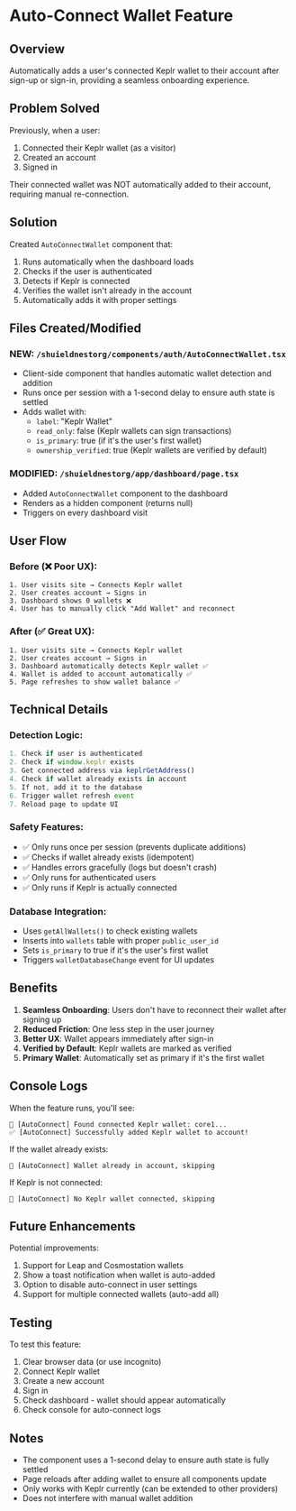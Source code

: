 # Auto-Connect Wallet Feature

## Overview
Automatically adds a user's connected Keplr wallet to their account after sign-up or sign-in, providing a seamless onboarding experience.

## Problem Solved
Previously, when a user:
1. Connected their Keplr wallet (as a visitor)
2. Created an account
3. Signed in

Their connected wallet was NOT automatically added to their account, requiring manual re-connection.

## Solution
Created `AutoConnectWallet` component that:
1. Runs automatically when the dashboard loads
2. Checks if the user is authenticated
3. Detects if Keplr is connected
4. Verifies the wallet isn't already in the account
5. Automatically adds it with proper settings

## Files Created/Modified

### **NEW: `/shuieldnestorg/components/auth/AutoConnectWallet.tsx`**
- Client-side component that handles automatic wallet detection and addition
- Runs once per session with a 1-second delay to ensure auth state is settled
- Adds wallet with:
  - `label`: "Keplr Wallet"
  - `read_only`: false (Keplr wallets can sign transactions)
  - `is_primary`: true (if it's the user's first wallet)
  - `ownership_verified`: true (Keplr wallets are verified by default)

### **MODIFIED: `/shuieldnestorg/app/dashboard/page.tsx`**
- Added `AutoConnectWallet` component to the dashboard
- Renders as a hidden component (returns null)
- Triggers on every dashboard visit

## User Flow

### Before (❌ Poor UX):
```
1. User visits site → Connects Keplr wallet
2. User creates account → Signs in
3. Dashboard shows 0 wallets ❌
4. User has to manually click "Add Wallet" and reconnect
```

### After (✅ Great UX):
```
1. User visits site → Connects Keplr wallet
2. User creates account → Signs in
3. Dashboard automatically detects Keplr wallet ✅
4. Wallet is added to account automatically ✅
5. Page refreshes to show wallet balance ✅
```

## Technical Details

### Detection Logic:
```typescript
1. Check if user is authenticated
2. Check if window.keplr exists
3. Get connected address via keplrGetAddress()
4. Check if wallet already exists in account
5. If not, add it to the database
6. Trigger wallet refresh event
7. Reload page to update UI
```

### Safety Features:
- ✅ Only runs once per session (prevents duplicate additions)
- ✅ Checks if wallet already exists (idempotent)
- ✅ Handles errors gracefully (logs but doesn't crash)
- ✅ Only runs for authenticated users
- ✅ Only runs if Keplr is actually connected

### Database Integration:
- Uses `getAllWallets()` to check existing wallets
- Inserts into `wallets` table with proper `public_user_id`
- Sets `is_primary` to true if it's the user's first wallet
- Triggers `walletDatabaseChange` event for UI updates

## Benefits

1. **Seamless Onboarding**: Users don't have to reconnect their wallet after signing up
2. **Reduced Friction**: One less step in the user journey
3. **Better UX**: Wallet appears immediately after sign-in
4. **Verified by Default**: Keplr wallets are marked as verified
5. **Primary Wallet**: Automatically set as primary if it's the first wallet

## Console Logs

When the feature runs, you'll see:
```
🔌 [AutoConnect] Found connected Keplr wallet: core1...
✅ [AutoConnect] Successfully added Keplr wallet to account!
```

If the wallet already exists:
```
🔌 [AutoConnect] Wallet already in account, skipping
```

If Keplr is not connected:
```
🔌 [AutoConnect] No Keplr wallet connected, skipping
```

## Future Enhancements

Potential improvements:
1. Support for Leap and Cosmostation wallets
2. Show a toast notification when wallet is auto-added
3. Option to disable auto-connect in user settings
4. Support for multiple connected wallets (auto-add all)

## Testing

To test this feature:
1. Clear browser data (or use incognito)
2. Connect Keplr wallet
3. Create a new account
4. Sign in
5. Check dashboard - wallet should appear automatically
6. Check console for auto-connect logs

## Notes

- The component uses a 1-second delay to ensure auth state is fully settled
- Page reloads after adding wallet to ensure all components update
- Only works with Keplr currently (can be extended to other providers)
- Does not interfere with manual wallet addition

